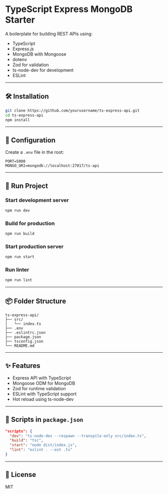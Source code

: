 # TypeScript Express MongoDB Starter

A boilerplate for building REST APIs using:

- TypeScript
- Express.js
- MongoDB with Mongoose
- dotenv
- Zod for validation
- ts-node-dev for development
- ESLint

---

## 🛠️ Installation

```bash
git clone https://github.com/yourusername/ts-express-api.git
cd ts-express-api
npm install
```

---

## 🔧 Configuration

Create a `.env` file in the root:

```
PORT=5000
MONGO_URI=mongodb://localhost:27017/ts-api
```

---

## 🚀 Run Project

### Start development server

```bash
npm run dev
```

### Build for production

```bash
npm run build
```

### Start production server

```bash
npm run start
```

### Run linter

```bash
npm run lint
```

---

## 📦 Folder Structure

```
ts-express-api/
├── src/
│   └── index.ts
├── .env
├── .eslintrc.json
├── package.json
├── tsconfig.json
└── README.md
```

---

## ✨ Features

- Express API with TypeScript
- Mongoose ODM for MongoDB
- Zod for runtime validation
- ESLint with TypeScript support
- Hot reload using ts-node-dev

---

## 📄 Scripts in `package.json`

```json
"scripts": {
  "dev": "ts-node-dev --respawn --transpile-only src/index.ts",
  "build": "tsc",
  "start": "node dist/index.js",
  "lint": "eslint . --ext .ts"
}
```

---

## 📜 License

MIT